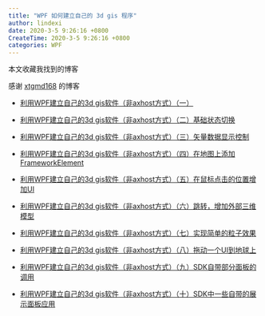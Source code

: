 ```yaml
---
title: "WPF 如何建立自己的 3d gis 程序"
author: lindexi
date: 2020-3-5 9:26:16 +0800
CreateTime: 2020-3-5 9:26:16 +0800
categories: WPF
---
```


本文收藏我找到的博客

<!--more-->


<!-- csdn -->

感谢 [xtgmd168](https://blog.csdn.net/xtgmd168?t=1 ) 的博客

- [利用WPF建立自己的3d gis软件（非axhost方式）（一）](https://blog.csdn.net/xtgmd168/article/details/85253354 )

- [利用WPF建立自己的3d gis软件（非axhost方式）（二）基础状态切换](https://blog.csdn.net/xtgmd168/article/details/85263146 )

- [利用WPF建立自己的3d gis软件（非axhost方式）（三）矢量数据显示控制](https://blog.csdn.net/xtgmd168/article/details/85263719 )

- [利用WPF建立自己的3d gis软件（非axhost方式）（四）在地图上添加FrameworkElement](https://blog.csdn.net/xtgmd168/article/details/85264680 )

- [利用WPF建立自己的3d gis软件（非axhost方式）（五）在鼠标点击的位置增加UI](https://blog.csdn.net/xtgmd168/article/details/85266082 )

- [利用WPF建立自己的3d gis软件（非axhost方式）（六）跳转，增加外部三维模型](https://blog.csdn.net/xtgmd168/article/details/85266563 )

- [利用WPF建立自己的3d gis软件（非axhost方式）（七）实现简单的粒子效果](https://blog.csdn.net/xtgmd168/article/details/85273270 )

- [利用WPF建立自己的3d gis软件（非axhost方式）（八）拖动一个UI到地球上](https://blog.csdn.net/xtgmd168/article/details/85303606 )

- [利用WPF建立自己的3d gis软件（非axhost方式）（九）SDK自带部分面板的调用](https://blog.csdn.net/xtgmd168/article/details/85319888 )

- [利用WPF建立自己的3d gis软件（非axhost方式）（十）SDK中一些自带的展示面板应用](https://blog.csdn.net/xtgmd168/article/details/85330737 )

